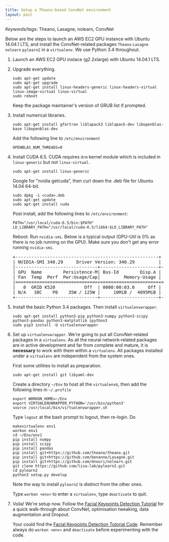 ```yaml
---
title: Setup a Theano-based ConvNet environment
layout: post
---
```


<em>Keywords/tags</em>: Theano, Lasagne, nolearn, ConvNet

Below are the steps to launch an AWS EC2 GPU instance with Ubuntu 14.04.1 LTS, and install the ConvNet-related packages <code>Theano</code> <code>Lasagne</code> <code>nolearn</code> <code>pylearn2</code> in a <code>virtualenv</code>. We use Python 3.4 throughout.

<ol>
<li><p>Launch an AWS EC2 GPU instace (g2.2xlarge) with Ubuntu 14.04.1 LTS.</p></li>

<li><p>Upgrade everything.
<pre><code>sudo apt-get update
sudo apt-get upgrade
sudo apt-get install linux-headers-generic linux-headers-virtual linux-image-virtual linux-virtual
sudo reboot</code></pre></p>
<p>Keep the package maintainer's version of GRUB list if prompted.</p></li>

<li><p>Install numerical libraries.
<pre><code>sudo apt-get install gfortran liblapack3 liblapack-dev libopenblas-base libopenblas-dev</code></pre></p>
<p>Add the following line to <code>/etc/environment</code>
<pre><code>OPENBLAS_NUM_THREADS=8</code></pre></p></li>

<li><p>Install CUDA 6.5. CUDA requires <code>drm</code> kernel module which is included in <code>linux-generic</code> but not <code>linux-virtual</code>.
<pre><code>sudo apt-get install linux-generic</code></pre></p>
<p>Google for "nvidia getcuda", then curl down the .deb file for Ubuntu 14.04 64-bit.
<code><pre>sudo dpkg -i &lt;cuda&gt;.deb
sudo apt-get update
sudo apt-get install cuda</pre></code></p>
<p>Post install, add the following lines to <code>/etc/environment</code>:
<pre><code>PATH="/usr/local/cuda-6.5/bin:$PATH"
LD_LIBRARY_PATH="/usr/local/cuda-6.5/lib64:$LD_LIBRARY_PATH"</code></pre></p>
<p>Reboot. Run <code>nvidia-smi</code>. Below is a typical output (GPU-Util is 0% as there is no job running on the GPU). Make sure you don't get any error running <code>nvidia-smi</code>.
<pre>
+------------------------------------------------------+                       
| NVIDIA-SMI 340.29     Driver Version: 340.29         |                       
|-------------------------------+----------------------+----------------------+
| GPU  Name        Persistence-M| Bus-Id        Disp.A | Volatile Uncorr. ECC |
| Fan  Temp  Perf  Pwr:Usage/Cap|         Memory-Usage | GPU-Util  Compute M. |
|===============================+======================+======================|
|   0  GRID K520           Off  | 0000:00:03.0     Off |                  N/A |
| N/A   38C    P0    35W / 125W |     10MiB /  4095MiB |      0%      Default |
+-------------------------------+----------------------+----------------------+
</pre></p></li>

<li><p>Install the basic Python 3.4 packages. Then install <code>virtualenvwrapper</code>.
<pre><code>sudo apt-get install python3-pip python3-numpy python3-scipy python3-pandas python3-matplotlib ipython3
sudo pip3 install -U virtualenvwrapper</code></pre></p></li>

<li><p>Set up <code>virtualenvwrapper</code>. We're going to put all ConvNet-related packages in a <code>virtualenv</code>. As all the neural network-related packages are in active development and far from complete and mature, it is <strong>necessary</strong> to work with them within a <code>virtualenv</code>. All packages installed under a <code>virtualenv</code> are independent from the system ones.</p>
<p>First some utilities to install as preparation.
<pre><code>sudo apt-get install git libyaml-dev</code></pre></p>
<p>Create a directory <code>~/Env</code> to host all the <code>virtualenv</code>s, then add the following lines in <code>~/.profile</code>
<pre><code>export WORKON_HOME=~/Env
export VIRTUALENVWRAPPER_PYTHON='/usr/bin/python3'
source /usr/local/bin/virtualenvwrapper.sh</code></pre>
Type <code>logout</code> at the bash prompt to logout, then re-login. Do
<pre><code>makevirtualenv env1
workon env1
cd ~/Env/env1
pip install numpy
pip install scipy
pip install pandas
pip install git+https://github.com/theano/theano.git
pip install git+https://github.com/benanne/Lasagne.git
pip install git+https://github.com/dnouri/nolearn.git
git clone https://github.com/lisa-lab/pylearn2.git
cd pylearn2
python3 setup.py develop
</code></pre>
Note the way to install <code>pylearn2</code> is distinct from the other ones.</p>
<p>Type <code>workon &lt;env&gt;</code> to enter a <code>virtualenv</code>, type <code>deactivate</code> to quit.</p></li>

<li><p>Voila! We're setup now. Follow the <a href="http://danielnouri.org/notes/2014/12/17/using-convolutional-neural-nets-to\
-detect-facial-keypoints-tutorial/">Facial Keypoints Detection Tutorial</a> for a quick walk-through about ConvNet, optimisation tweaking, data augmentation and Dropout.</p>
<p>Your could find the <a href="https://github.com/dnouri/kfkd-tutorial">Facial Keypoints Detection Tutorial Code</a>. Remember always do <code>workon &lt;env&gt;</code> and <code>deactivate</code> before experimenting with the code.</p></li></ol>



